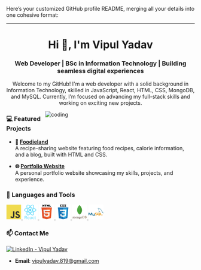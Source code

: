 Here’s your customized GitHub profile README, merging all your details into one cohesive format:

---

<h1 align="center">Hi 👋, I'm Vipul Yadav</h1>
<h3 align="center">Web Developer | BSc in Information Technology | Building seamless digital experiences</h3>
<p align="center">Welcome to my GitHub! I'm a web developer with a solid background in Information Technology, skilled in JavaScript, React, HTML, CSS, MongoDB, and MySQL. Currently, I’m focused on advancing my full-stack skills and working on exciting new projects. </p>

<img align="right" alt="coding" width="400" src="https://i.giphy.com/media/v1.Y2lkPTc5MGI3NjExNzdwZGc4bGhtZ2p6cm4wdDFncnRmMXJwZXY2dGludmZzYnE0dnhzNCZlcD12MV9pbnRlcm5hbF9naWZfYnlfaWQmY3Q9Zw/M9kgjEsLG6LMbYC9dl/giphy.gif">

### 💻 Featured Projects

- **🥗 [Foodieland](https://github.com/vipul-919/Foodieland)**  
  A recipe-sharing website featuring food recipes, calorie information, and a blog, built with HTML and CSS.

- **🌐 [Portfolio Website](https://my-portfolio-inky-ten-78.vercel.app/)**  
  A personal portfolio website showcasing my skills, projects, and experience.

### 🔧 Languages and Tools

<p align="left">
  <a href="https://developer.mozilla.org/en-US/docs/Web/JavaScript" target="_blank" rel="noreferrer">
    <img src="https://raw.githubusercontent.com/devicons/devicon/master/icons/javascript/javascript-original.svg" alt="JavaScript" width="40" height="40"/>
  </a>
  <a href="https://reactjs.org/" target="_blank" rel="noreferrer">
    <img src="https://raw.githubusercontent.com/devicons/devicon/master/icons/react/react-original-wordmark.svg" alt="React" width="40" height="40"/>
  </a>
  <a href="https://www.w3.org/html/" target="_blank" rel="noreferrer">
    <img src="https://raw.githubusercontent.com/devicons/devicon/master/icons/html5/html5-original-wordmark.svg" alt="HTML" width="40" height="40"/>
  </a>
  <a href="https://www.w3schools.com/css/" target="_blank" rel="noreferrer">
    <img src="https://raw.githubusercontent.com/devicons/devicon/master/icons/css3/css3-original-wordmark.svg" alt="CSS" width="40" height="40"/>
  </a>
  <a href="https://www.mongodb.com/" target="_blank" rel="noreferrer">
    <img src="https://raw.githubusercontent.com/devicons/devicon/master/icons/mongodb/mongodb-original-wordmark.svg" alt="MongoDB" width="40" height="40"/>
  </a>
  <a href="https://www.mysql.com/" target="_blank" rel="noreferrer">
    <img src="https://raw.githubusercontent.com/devicons/devicon/master/icons/mysql/mysql-original-wordmark.svg" alt="MySQL" width="40" height="40"/>
  </a>
</p>



### 📫 Contact Me

<p align="left">
  <a href=https://www.linkedin.com/in/vipul-yadav-59a803239/ target="blank">
    <img align="center" src="https://raw.githubusercontent.com/rahuldkjain/github-profile-readme-generator/master/src/images/icons/Social/linked-in-alt.svg" alt="LinkedIn - Vipul Yadav" height="30" width="40" />
  </a>
</p>
  
- **Email**: [vipulyadav.819@gmail.com](mailto:vipulyadav.819@gmail.com)
